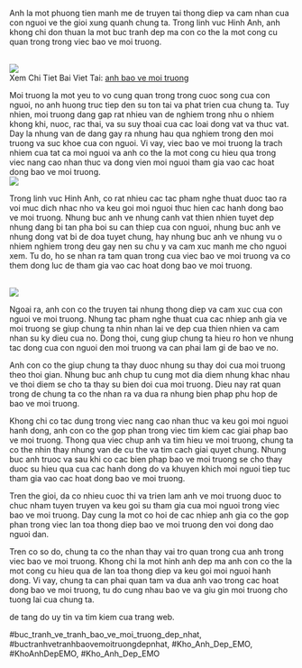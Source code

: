 <p>Anh la mot phuong tien manh me de truyen tai thong diep va cam nhan cua con nguoi ve the gioi xung quanh chung ta. Trong linh vuc Hinh Anh, anh khong chi don thuan la mot buc tranh dep ma con co the la mot cong cu quan trong trong viec bao ve moi truong.</p><br><img src="https://khoanhdepemo.com/wp-content/uploads/2024/12/Anh-Trai-Dat1-300x169.jpg"></br>
Xem Chi Tiet Bai Viet Tai: <a href="https://khoanhdepemo.com/hinh-anh-bao-ve-moi-truong/">anh bao ve moi truong</a><p>Moi truong la mot yeu to vo cung quan trong trong cuoc song cua con nguoi, no anh huong truc tiep den su ton tai va phat trien cua chung ta. Tuy nhien, moi truong dang gap rat nhieu van de nghiem trong nhu o nhiem khong khi, nuoc, rac thai, va su suy thoai cua cac loai dong vat va thuc vat. Day la nhung van de dang gay ra nhung hau qua nghiem trong den moi truong va suc khoe cua con nguoi. Vi vay, viec bao ve moi truong la trach nhiem cua tat ca moi nguoi va anh co the la mot cong cu hieu qua trong viec nang cao nhan thuc va dong vien moi nguoi tham gia vao cac hoat dong bao ve moi truong.<br><img src="https://khoanhdepemo.com/wp-content/uploads/2024/12/cropped-Du-an-moi.png"></br><p>Trong linh vuc Hinh Anh, co rat nhieu cac tac pham nghe thuat duoc tao ra voi muc dich nhac nho va keu goi moi nguoi thuc hien cac hanh dong bao ve moi truong. Nhung buc anh ve nhung canh vat thien nhien tuyet dep nhung dang bi tan pha boi su can thiep cua con nguoi, nhung buc anh ve nhung dong vat bi de doa tuyet chung, hay nhung buc anh ve nhung vu o nhiem nghiem trong deu gay nen su chu y va cam xuc manh me cho nguoi xem. Tu do, ho se nhan ra tam quan trong cua viec bao ve moi truong va co them dong luc de tham gia vao cac hoat dong bao ve moi truong.</p><br><img src="https://khoanhdepemo.com/wp-content/uploads/2024/12/cropped-Du-an-moi.png"></br><p>Ngoai ra, anh con co the truyen tai nhung thong diep va cam xuc cua con nguoi ve moi truong. Nhung tac pham nghe thuat cua cac nhiep anh gia ve moi truong se giup chung ta nhin nhan lai ve dep cua thien nhien va cam nhan su ky dieu cua no. Dong thoi, cung giup chung ta hieu ro hon ve nhung tac dong cua con nguoi den moi truong va can phai lam gi de bao ve no.<p>Anh con co the giup chung ta thay duoc nhung su thay doi cua moi truong theo thoi gian. Nhung buc anh chup tu cung mot dia diem nhung khac nhau ve thoi diem se cho ta thay su bien doi cua moi truong. Dieu nay rat quan trong de chung ta co the nhan ra va dua ra nhung bien phap phu hop de bao ve moi truong.</p><p>Khong chi co tac dung trong viec nang cao nhan thuc va keu goi moi nguoi hanh dong, anh con co the gop phan trong viec tim kiem cac giai phap bao ve moi truong. Thong qua viec chup anh va tim hieu ve moi truong, chung ta co the nhin thay nhung van de cu the va tim cach giai quyet chung. Nhung buc anh truoc va sau khi co cac bien phap bao ve moi truong se cho thay duoc su hieu qua cua cac hanh dong do va khuyen khich moi nguoi tiep tuc tham gia vao cac hoat dong bao ve moi truong.<p>Tren the gioi, da co nhieu cuoc thi va trien lam anh ve moi truong duoc to chuc nham tuyen truyen va keu goi su tham gia cua moi nguoi trong viec bao ve moi truong. Day cung la mot co hoi de cac nhiep anh gia co the gop phan trong viec lan toa thong diep bao ve moi truong den voi dong dao nguoi dan.</p><p>Tren co so do, chung ta co the nhan thay vai tro quan trong cua anh trong viec bao ve moi truong. Khong chi la mot hinh anh dep ma anh con co the la mot cong cu hieu qua de lan toa thong diep va keu goi moi nguoi hanh dong. Vi vay, chung ta can phai quan tam va dua anh vao trong cac hoat dong bao ve moi truong, tu do cung nhau bao ve va giu gin moi truong cho tuong lai cua chung ta.</p><p>de tang do uy tin va tim kiem cua trang web.</p>
#buc_tranh_ve_tranh_bao_ve_moi_truong_dep_nhat, #buctranhvetranhbaovemoitruongdepnhat, #Kho_Anh_Dep_EMO, #KhoAnhDepEMO, #Kho_Anh_Dep_EMO
